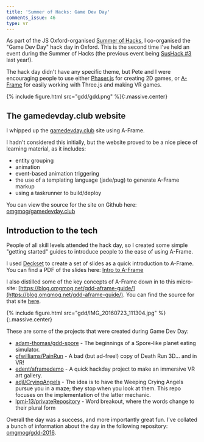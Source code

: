 ```yaml
---
title: 'Summer of Hacks: Game Dev Day'
comments_issue: 46
type: vr
---
```


As part of the JS Oxford-organised [Summer of Hacks](http://summerofhacks.io), I co-organised the "Game Dev Day" hack day in Oxford. This is the second time I've held an event during the Summer of Hacks (the previous event being [SusHack #3](https://sushack.github.io/) last year!).

<!-- more -->

The hack day didn't have any specific theme, but Pete and I were encouraging people to use either [Phaser.js](http://phaser.io/) for creating 2D games, or [A-Frame](https://aframe.io/) for easily working with Three.js and making VR games.

{% include figure.html src="gdd/gdd.png" %}{:.massive.center}

## The gamedevday.club website

I whipped up the [gamedevday.club](http://gamedevday.club) site using A-Frame.

I hadn't considered this initially, but the website proved to be a nice piece of learning material, as it includes:

- entity grouping
- animation
- event-based animation triggering
- the use of a templating language (jade/pug) to generate A-Frame markup
- using a taskrunner to build/deploy

You can view the source for the site on Github here: [omgmog/gamedevday.club](https://github.com/omgmog/gamedevday.club/tree/master/src)

## Introduction to the tech

People of all skill levels attended the hack day, so I created some simple "getting started" guides to introduce people to the ease of using A-Frame.

I used [Deckset](http://decksetapp.com) to create a set of slides as a quick introduction to A-Frame. You can find a PDF of the slides here: [Intro to A-Frame](https://github.com/omgmog/gdd-2016/blob/master/Intro%20to%20A-Frame.pdf)

I also distilled some of the key concepts of A-Frame down in to this micro-site: [https://blog.omgmog.net/gdd-aframe-guide/](https://blog.omgmog.net/gdd-aframe-guide/). You can find the source for that site [here](https://github.com/omgmog/gdd-aframe-guide).

{% include figure.html src="gdd/IMG_20160723_111304.jpg" %}{:.massive.center}

These are some of the projects that were created during Game Dev Day:

- [adam-thomas/gdd-spore](https://github.com/adam-thomas/gdd-spore) - The beginnings of a Spore-like planet eating simulator.
- [gfwilliams/PainRun](https://github.com/gfwilliams/PainRun) - A bad (but ad-free!) copy of Death Run 3D... and in VR!
- [edent/aframedemo](https://github.com/edent/aframedemo/tree/gh-pages) - A quick hackday project to make an immersive VR art gallery.
- [adjl/CryingAngels](https://github.com/adjl/CryingAngels) - The idea is to have the Weeping Crying Angels pursue you in a maze; they stop when you look at them. This repo focuses on the implementation of the latter mechanic.
- [lpmi-13/privateRepository](https://github.com/lpmi-13/privateRepository) - Word breakout, where the words change to their plural form

Overall the day was a success, and more importantly great fun. I've collated a bunch of information about the day in the following repository: [omgmog/gdd-2016](https://github.com/omgmog/gdd-2016).


